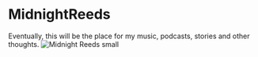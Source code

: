 # MidnightReeds
Eventually, this will be the place for my music, podcasts, stories and other thoughts.
![Midnight Reeds small](https://user-images.githubusercontent.com/88132653/129440598-4c812493-7f94-4759-9925-63dd7351c819.png)
